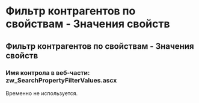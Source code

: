 ﻿---
description: 2.4.7
---
# Фильтр контрагентов по свойствам - Значения свойств
## Фильтр контрагентов по свойствам - Значения свойств
### Имя контрола в веб-части: zw_SearchPropertyFilterValues.ascx
Временно не используется.
